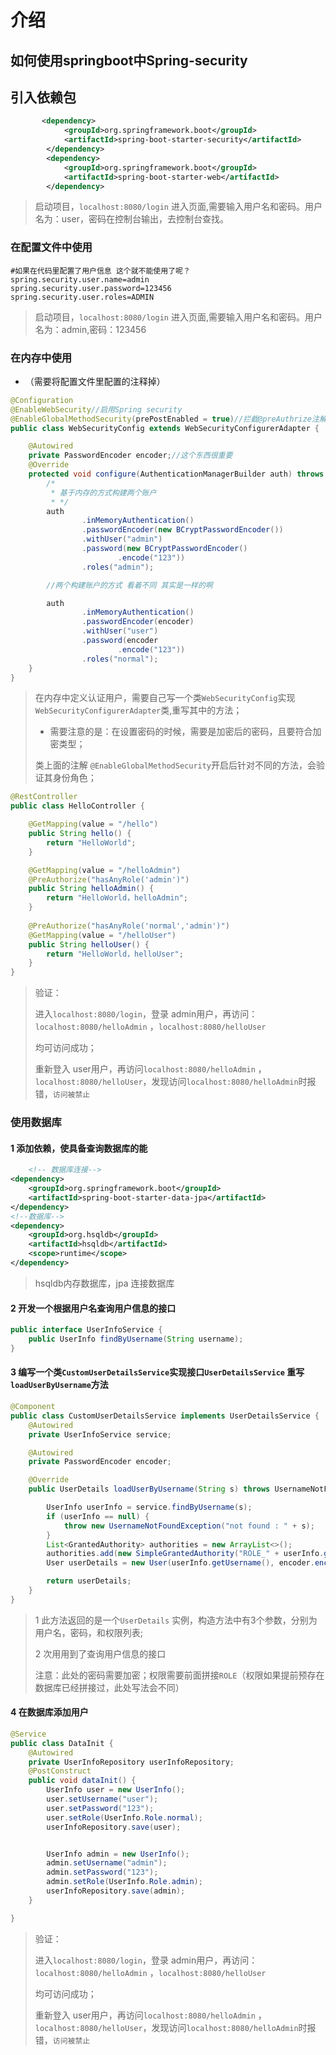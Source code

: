 # 介绍
## 如何使用springboot中Spring-security

## 引入依赖包
```xml
       <dependency>
            <groupId>org.springframework.boot</groupId>
            <artifactId>spring-boot-starter-security</artifactId>
        </dependency>
        <dependency>
            <groupId>org.springframework.boot</groupId>
            <artifactId>spring-boot-starter-web</artifactId>
        </dependency>

```
> 启动项目，`localhost:8080/login` 进入页面,需要输入用户名和密码。用户名为：user，密码在控制台输出，去控制台查找。

### 在配置文件中使用

```properties
#如果在代码里配置了用户信息 这个就不能使用了呢？
spring.security.user.name=admin
spring.security.user.password=123456
spring.security.user.roles=ADMIN
```

> 启动项目，`localhost:8080/login` 进入页面,需要输入用户名和密码。用户名为：admin,密码：123456

### 在内存中使用    

- （需要将配置文件里配置的注释掉）

```java
@Configuration
@EnableWebSecurity//启用Spring security
@EnableGlobalMethodSecurity(prePostEnabled = true)//拦截@preAuthrize注解的配置
public class WebSecurityConfig extends WebSecurityConfigurerAdapter {

    @Autowired
    private PasswordEncoder encoder;//这个东西很重要
    @Override
    protected void configure(AuthenticationManagerBuilder auth) throws Exception {
        /*
         * 基于内存的方式构建两个账户
         * */
        auth
                .inMemoryAuthentication()
                .passwordEncoder(new BCryptPasswordEncoder())
                .withUser("admin")
                .password(new BCryptPasswordEncoder()
                        .encode("123"))
                .roles("admin");

        //两个构建账户的方式 看着不同 其实是一样的啊

        auth
                .inMemoryAuthentication()
                .passwordEncoder(encoder)
                .withUser("user")
                .password(encoder
                        .encode("123"))
                .roles("normal");
    }
}
```

>  在内存中定义认证用户，需要自己写一个类``WebSecurityConfig``实现`WebSecurityConfigurerAdapter`类,重写其中的方法；
>
> - 需要注意的是：在设置密码的时候，需要是加密后的密码，且要符合加密类型；
>
> 类上面的注解 `@EnableGlobalMethodSecurity`开启后针对不同的方法，会验证其身份角色；



```java
@RestController
public class HelloController {

    @GetMapping(value = "/hello")
    public String hello() {
        return "HelloWorld";
    }

    @GetMapping(value = "/helloAdmin")
    @PreAuthorize("hasAnyRole('admin')")
    public String helloAdmin() {
        return "HelloWorld，helloAdmin";
    }
  
    @PreAuthorize("hasAnyRole('normal','admin')")
    @GetMapping(value = "/helloUser")
    public String helloUser() {
        return "HelloWorld，helloUser";
    }
}
```

> 验证：
>
> 进入`localhost:8080/login`，登录 admin用户，再访问：`localhost:8080/helloAdmin` ，`localhost:8080/helloUser`
>
> 均可访问成功；
>
> 重新登入 user用户，再访问`localhost:8080/helloAdmin` ，`localhost:8080/helloUser`，发现访问`localhost:8080/helloAdmin`时报错，`访问被禁止`

### 使用数据库

#### 1 添加依赖，使具备查询数据库的能

```xml
    <!-- 数据库连接-->
<dependency>
    <groupId>org.springframework.boot</groupId>
    <artifactId>spring-boot-starter-data-jpa</artifactId>
</dependency>
<!--数据库-->
<dependency>
    <groupId>org.hsqldb</groupId>
    <artifactId>hsqldb</artifactId>
    <scope>runtime</scope>
</dependency>
```

> hsqldb内存数据库，jpa 连接数据库

#### 2  开发一个根据用户名查询用户信息的接口

```java
public interface UserInfoService {
    public UserInfo findByUsername(String username);
}
```

#### 3 编写一个类`CustomUserDetailsService`实现接口`UserDetailsService` 重写`loadUserByUsername`方法

```java
@Component
public class CustomUserDetailsService implements UserDetailsService {
    @Autowired
    private UserInfoService service;

    @Autowired
    private PasswordEncoder encoder;

    @Override
    public UserDetails loadUserByUsername(String s) throws UsernameNotFoundException {

        UserInfo userInfo = service.findByUsername(s);
        if (userInfo == null) {
            throw new UsernameNotFoundException("not found : " + s);
        }
        List<GrantedAuthority> authorities = new ArrayList<>();
        authorities.add(new SimpleGrantedAuthority("ROLE_" + userInfo.getRole().name()));
        User userDetails = new User(userInfo.getUsername(), encoder.encode(userInfo.getPassword()), authorities);

        return userDetails;
    }
}
```

> 1 此方法返回的是一个`UserDetails`  实例，构造方法中有3个参数，分别为 用户名，密码，和权限列表;
>
> 2 次用用到了查询用户信息的接口
>
> 注意：此处的密码需要加密；权限需要前面拼接`ROLE`（权限如果提前预存在数据库已经拼接过，此处写法会不同）

#### 4 在数据库添加用户

```java
@Service
public class DataInit {
    @Autowired
    private UserInfoRepository userInfoRepository;
    @PostConstruct
    public void dataInit() {
        UserInfo user = new UserInfo();
        user.setUsername("user");
        user.setPassword("123");
        user.setRole(UserInfo.Role.normal);
        userInfoRepository.save(user);


        UserInfo admin = new UserInfo();
        admin.setUsername("admin");
        admin.setPassword("123");
        admin.setRole(UserInfo.Role.admin);
        userInfoRepository.save(admin);
    }

}
```

> 验证：
>
> 进入`localhost:8080/login`，登录 admin用户，再访问：`localhost:8080/helloAdmin` ，`localhost:8080/helloUser`
>
> 均可访问成功；
>
> 重新登入 user用户，再访问`localhost:8080/helloAdmin` ，`localhost:8080/helloUser`，发现访问`localhost:8080/helloAdmin`时报错，`访问被禁止`